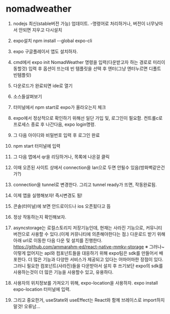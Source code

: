 # nomadweather


1. nodejs 최신(stable버전 가능) 업데이트.
-명령어로 처리하거나, 버전이 너무낮아서 안되면 지우고 다시설치

2. expo설치
npm install --global expo-cli

3. expo 구글플레이서 앱도 설치하자.

4. cmd에서 expo init NomadWeather  명령을 입력(다운받고자 하는 경로로 미리이동할것)
입력 후 옵션이 뜨는데 빈 템플릿을 선택 후 엔터(그냥 엔터누르면 디폴트 빈템플릿)


5. 다운로드가 완료되면 ide로 열기

6. 소스들살펴보기

7. 터미널에서 npm start로 expo가 올라오는지 체크

8. expo에서 정상적으로 확인하기 위해선 일단 가입 및, 로그인이 필요함.
컨트롤c로 프로세스 종료 후 나간다음, expo login명령.

9. 그 다음 아이디와 비밀번호 입력 후 로그인 완료

10. npm start 터미널에 입력

11. 그 다음 앱에서 qr을 리딩하거나, 목록에 나온걸 클릭

12. 이때 오픈된 사이트 상에서 connection을 lan으로 두면 안될수 있음(방화벽같은건가?)

13. connection을 tunnel로 변경한다.  그리고 tunnel ready가 뜨면, 작동완료됨.

14. 이제 앱을 실행해보자! 즉시변경도 됨!

15. 콘솔(터미널)에 보면 안드로이드나 ios 오픈됬다고 뜸

16. 정상 작동하는지 확인해보자.

17. asyncstorage는 로컬스토리지 저장기능인데, 현재는 사라진 기능으로, 커뮤니티버전으로 사용할 수 있다.(이제 커뮤니티에 의존해야한다는 점.)
다운로드 받기 위해 아래 url로 이동한 다음 다운 및 설치를 진행한다.     https://github.com/ammarahm-ed/react-native-mmkv-storage
※ 그러나~ 이렇게 없어지는 api와 컴포넌트들을 대응하기 위해 expo팀은 sdk를 만들어서 배포한다. 더 많은 기능과 다양한 서비스가 제공되고 있다는
어마어마한 장점이 있다.  그러니 필요한 컴포넌트(사라진)들을 다운받아서 설치 후 쓰기보단 expo의 sdk를 사용하는것이 더 많은 기능을
사용할수 있고, 유용하다.

18. 사용자의 위치정보를 가져오기 위해, expo-location을 사용하자.
    expo install expo-location 터미널에 입력.
    
19. 그리고 중요한거, useState와 useEffect는 React와 함께 브레이스로 import하지말것! 오류남...